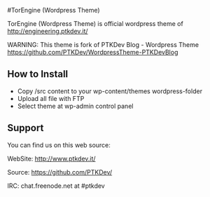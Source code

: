 #TorEngine (Wordpress Theme)

TorEngine (Wordpress Theme) is official wordpress theme of http://engineering.ptkdev.it/

WARNING: This theme is fork of PTKDev Blog - Wordpress Theme https://github.com/PTKDev/WordpressTheme-PTKDevBlog

## How to Install

- Copy /src content to your wp-content/themes wordpress-folder
- Upload all file with FTP
- Select theme at wp-admin control panel


## Support

You can find us on this web source:

WebSite: http://www.ptkdev.it/

Source: https://github.com/PTKDev/

IRC: chat.freenode.net at #ptkdev

